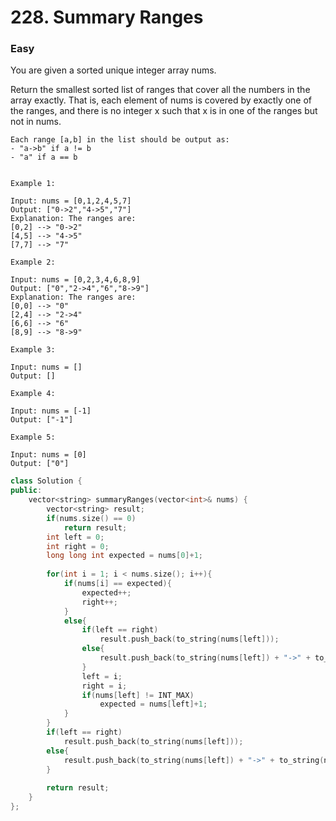 # 228. Summary Ranges
### Easy

You are given a sorted unique integer array nums.

Return the smallest sorted list of ranges that cover all the numbers in the array exactly. That is, each element of nums is covered by exactly one of the ranges, and there is no integer x such that x is in one of the ranges but not in nums.

    Each range [a,b] in the list should be output as:
    - "a->b" if a != b
    - "a" if a == b


    Example 1:

    Input: nums = [0,1,2,4,5,7]
    Output: ["0->2","4->5","7"]
    Explanation: The ranges are:
    [0,2] --> "0->2"
    [4,5] --> "4->5"
    [7,7] --> "7"

    Example 2:

    Input: nums = [0,2,3,4,6,8,9]
    Output: ["0","2->4","6","8->9"]
    Explanation: The ranges are:
    [0,0] --> "0"
    [2,4] --> "2->4"
    [6,6] --> "6"
    [8,9] --> "8->9"

    Example 3:

    Input: nums = []
    Output: []

    Example 4:

    Input: nums = [-1]
    Output: ["-1"]

    Example 5:

    Input: nums = [0]
    Output: ["0"]

```cpp
class Solution {
public:
    vector<string> summaryRanges(vector<int>& nums) {
        vector<string> result;
        if(nums.size() == 0)
            return result;
        int left = 0;
        int right = 0;
        long long int expected = nums[0]+1;
        
        for(int i = 1; i < nums.size(); i++){
            if(nums[i] == expected){
                expected++;
                right++;
            }
            else{
                if(left == right)
                    result.push_back(to_string(nums[left]));
                else{
                    result.push_back(to_string(nums[left]) + "->" + to_string(nums[right]));
                }
                left = i;
                right = i;
                if(nums[left] != INT_MAX)
                    expected = nums[left]+1;
            }
        }
        if(left == right)
            result.push_back(to_string(nums[left]));
        else{
            result.push_back(to_string(nums[left]) + "->" + to_string(nums[right]));
        }
        
        return result;
    }
};
```
